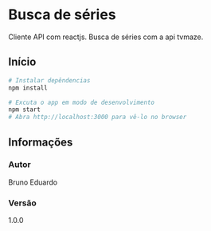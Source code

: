 # Busca de séries

Cliente API com reactjs. Busca de séries com a api tvmaze.

## Início 

```bash
# Instalar depêndencias
npm install

# Excuta o app em modo de desenvolvimento
npm start
# Abra http://localhost:3000 para vê-lo no browser

```

## Informações

### Autor

Bruno Eduardo

### Versão

1.0.0
